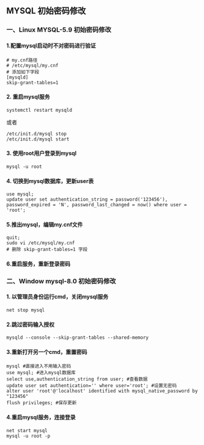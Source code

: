 ## MYSQL 初始密码修改

### 一、Linux MYSQL-5.9 初始密码修改

#### 1.配置mysql启动时不对密码进行验证

```shell
# my.cnf路径
# /etc/mysql/my.cnf
# 添加如下字段
[mysqld]
skip-grant-tables=1
```



#### 2. 重启mysql服务

```shell
systemctl restart mysqld
```

或者

```shell
/etc/init.d/mysql stop
/etc/init.d/mysql start
```



#### 3. 使用root用户登录到mysql

```shell
mysql -u root
```



#### 4. 切换到mysql数据库，更新user表

```shell
use mysql;
update user set authentication_string = password('123456'), password_expired = 'N', password_last_changed = now() where user = 'root';
```



#### 5.推出mysql，编辑my.cnf文件

```shell
quit;
sudo vi /etc/mysql/my.cnf
# 删除 skip-grant-tables=1 字段
```



#### 6.重启服务，重新登录密码



### 二、Window mysql-8.0 初始密码修改

#### 1. 以管理员身份运行cmd，关闭mysql服务

```shell
net stop mysql
```



#### 2.跳过密码输入授权

```shell
mysqld --console --skip-grant-tables --shared-memory 
```



#### 3.重新打开另一个cmd，重置密码

```shell
mysql #直接进入不用输入密码
use mysql; #进入mysql数据库
select use,authentication_string from user; #查看数据
update user set authentication='' where user='root'; #设置无密码
alter user 'root'@'localhost' identified with mysql_native_password by "123456"
flush privileges; #保存更新
```



#### 4.重启mysql服务，连接登录

```shell
net start mysql
mysql -u root -p
```

